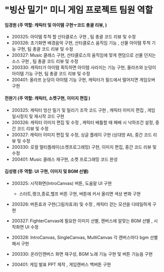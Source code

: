 # "빙산 밀기" 미니 게임 프로젝트 팀원 역할

#### 임경원 (주 역할: 캐릭터 및 아이템 구현ㅜ코드 총괄 리뷰, )

- 200325: 아이템 투척 할 산타클로스 구현 , 팀 총괄 코드 리뷰 및 수정  
- 200326: 초기화면 배경음악 구현, 산타클로스 움직임 기능 , 선물 아이템 투척 기능 구현, 팀 총괄 코드 리뷰 및 수정
- 200327: Music 클래스 구현, 산타클로스의 움직임에 맞게 랜덤으로 선물 던지는 소스 구현 , 팀 총괄 코드 리뷰 및 수정
- 200330: 캐릭터가 아이템 획득하면 아이템 사라지는 기능 구현, 올라프와 눈덩이 아이템 기능 구현, 팀 총괄 코드 리뷰 및 수정
- 200401: 올라프 눈덩이 아이템 기능 구현, 캐릭터가 필드에서 떨어지면 게임오버 구현



#### 전완기 (주 역할: 캐릭터, 소켓구현, 이미지 편집 )

- 200325: 캐릭터 빙산 밀기 및 밀리기 조작 코드 구현 , 캐릭터 이미지 편집 , 게임 일시정지 및 재시작 코드 구현
- 200326: 캐릭터 이미지 편집 및 수정 , 캐릭터 배틀할 때 패배 시 낙하조건 설정,  중간 코드 리뷰 및 수정 
- 200327: 캐릭터 이미지 편집 및 수정, 싱글 플레이 구현 (상대방 AI), 중간 코드 리뷰 및 수정  
- 200330: 로컬 멀티플레이(소켓프로그래밍) 구현, 이미지 편집, 중간 코드 리뷰 및 수정
- 200401: Music 클래스 재구현, 소켓 프로그래밍 코드 완성

#### 김성령 (주 역할: UI 구현, 이미지 및 BGM 선별)

- 200325: 시작화면(IntroCanvas) 버튼, 도움말 UI 구현
  
  - 스타트,랭크,종료,헬프 버튼 구현, 버튼에 커서 올리면 색상 변화 구현
  
- 200326: 버튼효과 구현(그림자효과) 및 수정 , 캐릭터 걷는 모션을 디테일하게 구현

- 200327: FighterCanvas에 필요한 이미지 선별,  캔버스에 알맞는 BGM 선별 , 시작화면 UI 수정

- 200328: IntroCanvas, SingleCanvas, MultiCanvas 각 캔버스마다 bgm 선별해서 구현

- 200330: 온라인캔버스 화면 재구성, BGM 노래 기능 구현 및 버튼 기능음 구현

- 200401: 게임 발표 PPT 제작 , 게임캔버스 백버튼 구현

  

